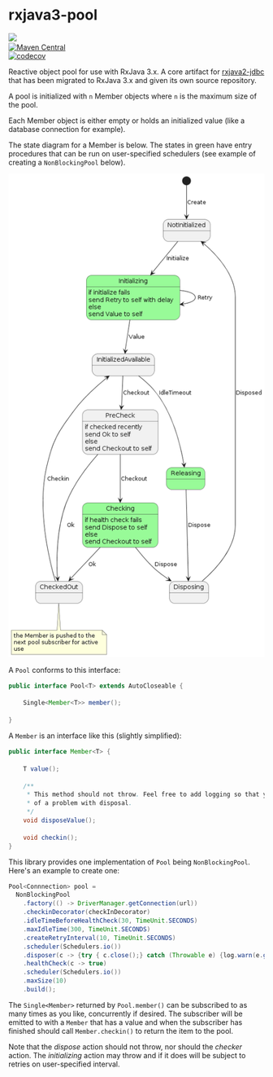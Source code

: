 # rxjava3-pool
<a href="https://github.com/davidmoten/rxjava3-pool/actions/workflows/ci.yml"><img src="https://github.com/davidmoten/rxjava3-pool/actions/workflows/ci.yml/badge.svg"/></a><br/>
[![Maven Central](https://maven-badges.herokuapp.com/maven-central/com.github.davidmoten/rxjava3-pool-runtime/badge.svg?style=flat)](https://maven-badges.herokuapp.com/maven-central/com.github.davidmoten/rxjava3-pool)<br/>
[![codecov](https://codecov.io/gh/davidmoten/rxjava3-pool/branch/master/graph/badge.svg)](https://codecov.io/gh/davidmoten/rxjava3-pool)<br/>

Reactive object pool for use with RxJava 3.x. A core artifact for [rxjava2-jdbc](https://github.com/davidmoten/rxjava2-jdbc) that has been migrated to RxJava 3.x and given its own source repository.

A pool is initialized with `n` Member objects where `n` is the maximum size of the pool. 

Each Member object is either empty or holds an initialized value (like a database connection for example). 

The state diagram for a Member is below. The states in green have entry procedures that can be run on user-specified schedulers (see example of creating a `NonBlockingPool` below).

<img  src="src/docs/Member-state-diagram.png"/>

A `Pool` conforms to this interface:

```java
public interface Pool<T> extends AutoCloseable {

    Single<Member<T>> member();

}
```
A `Member` is an interface like this (slightly simplified):
```java
public interface Member<T> {

    T value();

    /**
     * This method should not throw. Feel free to add logging so that you are aware
     * of a problem with disposal.
     */
    void disposeValue();
    
    void checkin();
}
```

This library provides one implementation of `Pool` being `NonBlockingPool`. Here's an example to create one:

```java
Pool<Connnection> pool = 
  NonBlockingPool
    .factory(() -> DriverManager.getConnection(url))
    .checkinDecorator(checkInDecorator)
    .idleTimeBeforeHealthCheck(30, TimeUnit.SECONDS)
    .maxIdleTime(300, TimeUnit.SECONDS) 
    .createRetryInterval(10, TimeUnit.SECONDS)
    .scheduler(Schedulers.io())
    .disposer(c -> {try { c.close();} catch (Throwable e) {log.warn(e.getMessage(),e);}})
    .healthCheck(c -> true)
    .scheduler(Schedulers.io())
    .maxSize(10)
    .build();
```

The `Single<Member>` returned by `Pool.member()` can be subscribed to as many times as you like, concurrently if desired. The subscriber will be emitted to with a `Member` that has a value and when the subscriber has finished should call `Member.checkin()` to return the item to the pool.

Note that the *dispose* action should not throw, nor should the *checker* action. The *initializing* action may throw and if it does will be subject to retries on user-specified interval.
